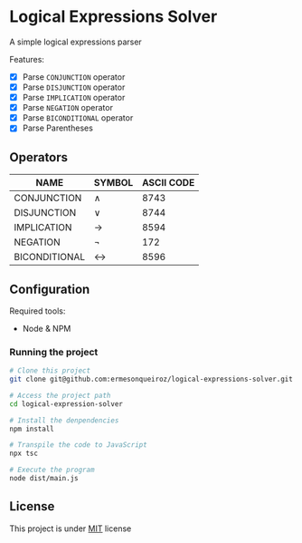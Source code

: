 # Logical Expressions Solver

A simple logical expressions parser

Features:
- [x] Parse `CONJUNCTION` operator
- [x] Parse `DISJUNCTION` operator
- [x] Parse `IMPLICATION` operator
- [x] Parse `NEGATION` operator
- [x] Parse `BICONDITIONAL` operator
- [x] Parse Parentheses

## Operators

| NAME          | SYMBOL | ASCII CODE |
|---------------|--------|------------|
| CONJUNCTION   | ∧      | 8743       |
| DISJUNCTION   | ∨      | 8744       |
| IMPLICATION   | →      | 8594       |
| NEGATION      | ¬      | 172        |
| BICONDITIONAL | ↔      | 8596       |

## Configuration

Required tools:
- Node & NPM

### Running the project

```bash
# Clone this project
git clone git@github.com:ermesonqueiroz/logical-expressions-solver.git

# Access the project path
cd logical-expression-solver

# Install the denpendencies
npm install

# Transpile the code to JavaScript
npx tsc

# Execute the program
node dist/main.js
```

## License

This project is under [MIT](./LICENSE) license
